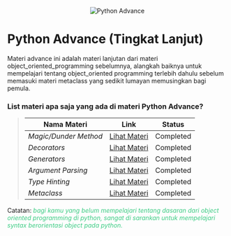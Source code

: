 <p align="center">
  <img src="https://i.ibb.co/RChQZ0W/IMG-20240319-WA0005.jpg" alt="Python Advance">
</p>

# Python Advance (Tingkat Lanjut)

Materi advance ini adalah materi lanjutan dari materi object\_oriented\_programming sebelumnya, alangkah baiknya untuk mempelajari tentang object\_oriented programming terlebih dahulu sebelum memasuki materi metaclass yang sedikit lumayan memusingkan bagi pemula.

### List materi apa saja yang ada di materi Python Advance?

> | Nama Materi | Link | Status |
> | --- | --- | --- |
> | *Magic/Dunder Method* | [Lihat Materi](pycode/magic_methods) | Completed |
> | *Decorators* | [Lihat Materi](pycode/decorators) | Completed |
> | *Generators* | [Lihat Materi](pycode/generators) | Completed |
> | *Argument Parsing* | [Lihat Materi](pycode/argument) | Completed |
> | *Type Hinting* | [Lihat Materi](pycode/type_hint) | Completed |
> | *Metaclass* | [Lihat Materi](pycode/metaclass) | Completed |

<p>Catatan: <em style="color:#3dcc84;">bagi kamu yang belum mempelajari tentang dasaran dari object oriented programming di python, sangat di sarankan untuk mempelajari syntax berorientasi object pada python.</em></p>